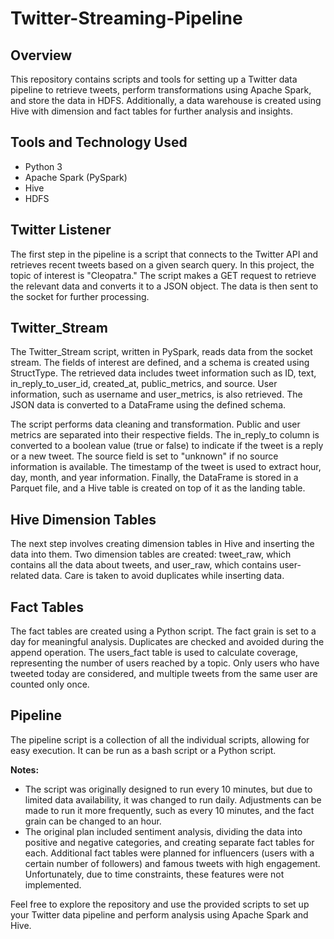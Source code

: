 # Twitter-Streaming-Pipeline


## Overview
This repository contains scripts and tools for setting up a Twitter data pipeline to retrieve tweets, perform transformations using Apache Spark, and store the data in HDFS. Additionally, a data warehouse is created using Hive with dimension and fact tables for further analysis and insights.

## Tools and Technology Used
- Python 3
- Apache Spark (PySpark)
- Hive
- HDFS

## Twitter Listener
The first step in the pipeline is a script that connects to the Twitter API and retrieves recent tweets based on a given search query. In this project, the topic of interest is "Cleopatra." The script makes a GET request to retrieve the relevant data and converts it to a JSON object. The data is then sent to the socket for further processing.

## Twitter_Stream
The Twitter_Stream script, written in PySpark, reads data from the socket stream. The fields of interest are defined, and a schema is created using StructType. The retrieved data includes tweet information such as ID, text, in_reply_to_user_id, created_at, public_metrics, and source. User information, such as username and user_metrics, is also retrieved. The JSON data is converted to a DataFrame using the defined schema.

The script performs data cleaning and transformation. Public and user metrics are separated into their respective fields. The in_reply_to column is converted to a boolean value (true or false) to indicate if the tweet is a reply or a new tweet. The source field is set to "unknown" if no source information is available. The timestamp of the tweet is used to extract hour, day, month, and year information. Finally, the DataFrame is stored in a Parquet file, and a Hive table is created on top of it as the landing table.

## Hive Dimension Tables
The next step involves creating dimension tables in Hive and inserting the data into them. Two dimension tables are created: tweet_raw, which contains all the data about tweets, and user_raw, which contains user-related data. Care is taken to avoid duplicates while inserting data.

## Fact Tables
The fact tables are created using a Python script. The fact grain is set to a day for meaningful analysis. Duplicates are checked and avoided during the append operation. The users_fact table is used to calculate coverage, representing the number of users reached by a topic. Only users who have tweeted today are considered, and multiple tweets from the same user are counted only once.

## Pipeline
The pipeline script is a collection of all the individual scripts, allowing for easy execution. It can be run as a bash script or a Python script.

**Notes:**
- The script was originally designed to run every 10 minutes, but due to limited data availability, it was changed to run daily. Adjustments can be made to run it more frequently, such as every 10 minutes, and the fact grain can be changed to an hour.
- The original plan included sentiment analysis, dividing the data into positive and negative categories, and creating separate fact tables for each. Additional fact tables were planned for influencers (users with a certain number of followers) and famous tweets with high engagement. Unfortunately, due to time constraints, these features were not implemented.

Feel free to explore the repository and use the provided scripts to set up your Twitter data pipeline and perform analysis using Apache Spark and Hive.

